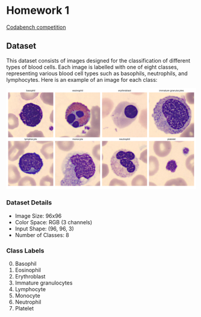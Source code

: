 # Homework 1
[Codabench competition](https://www.codabench.org/competitions/4430/)

## Dataset

This dataset consists of images designed for the classification of different types of blood cells. Each image is labelled with one of eight classes, representing various blood cell types such as basophils, neutrophils, and lymphocytes. Here is an example of an image for each class:

![](github/labelled-data.png)

### Dataset Details
* Image Size: 96x96
* Color Space: RGB (3 channels)
* Input Shape: (96, 96, 3)
* Number of Classes: 8

### Class Labels
0. Basophil
1. Eosinophil
2. Erythroblast
3. Immature granulocytes
4. Lymphocyte
5. Monocyte
6. Neutrophil
7. Platelet
